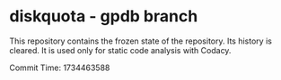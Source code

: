 # diskquota - gpdb branch

This repository contains the frozen state of the repository.
Its history is cleared. It is used only for static code
analysis with Codacy.

Commit Time: 1734463588